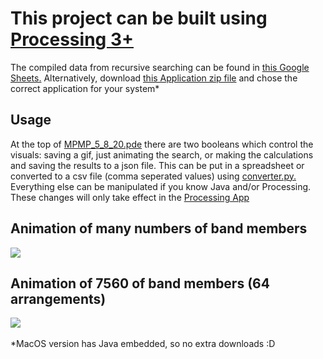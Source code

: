 <h1>This project can be built using <a href="https://processing.org/">Processing 3+</a></h1>
<body>The compiled data from recursive searching can be found in <a href="https://docs.google.com/spreadsheets/d/1CWDmf4qRVVN-VbatTD6rlAiiVD3r9dWN-6-sZep1xjA/edit?usp=sharing">this Google Sheets.</a>
  Alternatively, download <a href="https://drive.google.com/file/d/11_WW4gFfK7RpsMhcUbvoCFffVi3-90Rq/view?usp=sharing">this Application zip file</a> and chose the correct application for your system*</body>
  
<h2>Usage</h2>
<body>At the top of <a href="MPMP_5_8_20.pde">MPMP_5_8_20.pde</a> there are two booleans which control the visuals: saving a gif, just animating the search, or making the calculations and saving the results to a json file.  This can be put in a spreadsheet or converted to a csv file (comma seperated values) using <a href="out/converter.py">converter.py.</a> Everything else can be manipulated if you know Java and/or Processing. These changes will only take effect in the <a href="https://processing.org/download/">Processing App</a></body>

<h2>Animation of many numbers of band members</h2>
<img src="out/animation.gif">

<h2>Animation of 7560 of band members (64 arrangements)</h2>
<img src="out/7560_animation.gif">
<body><br><br>*MacOS version has Java embedded, so no extra downloads :D</body>
